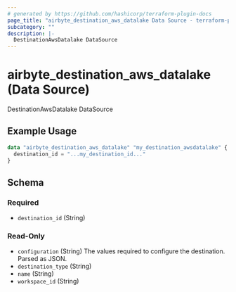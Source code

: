 ```yaml
---
# generated by https://github.com/hashicorp/terraform-plugin-docs
page_title: "airbyte_destination_aws_datalake Data Source - terraform-provider-airbyte"
subcategory: ""
description: |-
  DestinationAwsDatalake DataSource
---
```


# airbyte_destination_aws_datalake (Data Source)

DestinationAwsDatalake DataSource

## Example Usage

```terraform
data "airbyte_destination_aws_datalake" "my_destination_awsdatalake" {
  destination_id = "...my_destination_id..."
}
```

<!-- schema generated by tfplugindocs -->
## Schema

### Required

- `destination_id` (String)

### Read-Only

- `configuration` (String) The values required to configure the destination. Parsed as JSON.
- `destination_type` (String)
- `name` (String)
- `workspace_id` (String)


